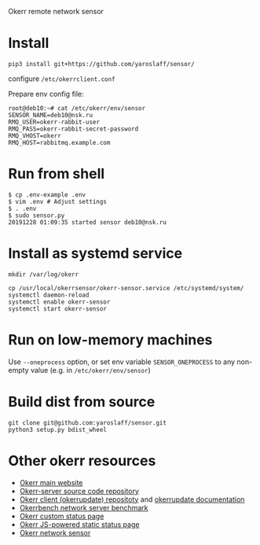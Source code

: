 Okerr remote network sensor

# Install

~~~
pip3 install git+https://github.com/yaroslaff/sensor/
~~~

configure `/etc/okerrclient.conf`

Prepare env config file:
~~~
root@deb10:~# cat /etc/okerr/env/sensor  
SENSOR_NAME=deb10@nsk.ru
RMQ_USER=okerr-rabbit-user
RMQ_PASS=okerr-rabbit-secret-password
RMQ_VHOST=okerr
RMQ_HOST=rabbitmq.example.com
~~~
# Run from shell

~~~shell
$ cp .env-example .env
$ vim .env # Adjust settings
$ . .env
$ sudo sensor.py 
20191228 01:09:35 started sensor deb10@nsk.ru
~~~

# Install as systemd service
~~~
mkdir /var/log/okerr

cp /usr/local/okerrsensor/okerr-sensor.service /etc/systemd/system/
systemctl daemon-reload
systemctl enable okerr-sensor
systemctl start okerr-sensor
~~~

# Run on low-memory machines
Use `--oneprocess` option, or set env variable `SENSOR_ONEPROCESS` to any non-empty value (e.g. in `/etc/okerr/env/sensor`)

# Build dist from source
~~~
git clone git@github.com:yaroslaff/sensor.git
python3 setup.py bdist_wheel
~~~

# Other okerr resources
- [Okerr main website](https://okerr.com/)
- [Okerr-server source code repository](https://github.com/yaroslaff/okerr-dev/) 
- [Okerr client (okerrupdate) repositoty](https://github.com/yaroslaff/okerrupdate) and [okerrupdate documentation](https://okerrupdate.readthedocs.io/)
- [Okerrbench network server benchmark](https://github.com/yaroslaff/okerrbench)
- [Okerr custom status page](https://github.com/yaroslaff/okerr-status)
- [Okerr JS-powered static status page](https://github.com/yaroslaff/okerrstatusjs)
- [Okerr network sensor](https://github.com/yaroslaff/sensor)


